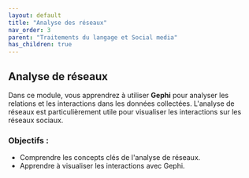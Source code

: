 ```yaml
---
layout: default
title: "Analyse des réseaux"
nav_order: 3
parent: "Traitements du langage et Social media"
has_children: true
---
```


## Analyse de réseaux

Dans ce module, vous apprendrez à utiliser **Gephi** pour analyser les relations et les interactions dans les données collectées. L'analyse de réseaux est particulièrement utile pour visualiser les interactions sur les réseaux sociaux.

### Objectifs :
- Comprendre les concepts clés de l'analyse de réseaux.
- Apprendre à visualiser les interactions avec Gephi.
